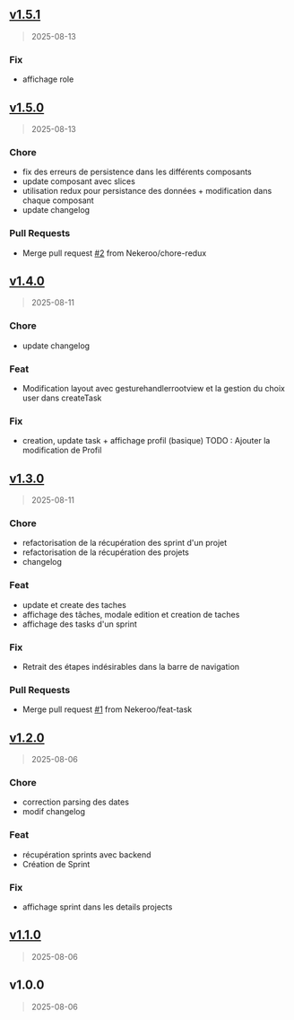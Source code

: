 
<a name="v1.5.1"></a>
## [v1.5.1](https://github.com/Nekeroo/SprintifyAppMobile/compare/v1.5.0...v1.5.1)

> 2025-08-13

### Fix

* affichage role


<a name="v1.5.0"></a>
## [v1.5.0](https://github.com/Nekeroo/SprintifyAppMobile/compare/v1.4.0...v1.5.0)

> 2025-08-13

### Chore

* fix des erreurs de persistence dans les différents composants
* update composant avec slices
* utilisation redux pour persistance des données + modification dans chaque composant
* update changelog

### Pull Requests

* Merge pull request [#2](https://github.com/Nekeroo/SprintifyAppMobile/issues/2) from Nekeroo/chore-redux


<a name="v1.4.0"></a>
## [v1.4.0](https://github.com/Nekeroo/SprintifyAppMobile/compare/v1.3.0...v1.4.0)

> 2025-08-11

### Chore

* update changelog

### Feat

* Modification layout avec gesturehandlerrootview et la gestion du choix user dans createTask

### Fix

* creation, update task + affichage profil (basique) TODO : Ajouter la modification de Profil


<a name="v1.3.0"></a>
## [v1.3.0](https://github.com/Nekeroo/SprintifyAppMobile/compare/v1.2.0...v1.3.0)

> 2025-08-11

### Chore

* refactorisation de la récupération des sprint d'un projet
* refactorisation de la récupération des projets
* changelog

### Feat

* update et create des taches
* affichage des tâches, modale edition et creation de taches
* affichage des tasks d'un sprint

### Fix

* Retrait des étapes indésirables dans la barre de navigation

### Pull Requests

* Merge pull request [#1](https://github.com/Nekeroo/SprintifyAppMobile/issues/1) from Nekeroo/feat-task


<a name="v1.2.0"></a>
## [v1.2.0](https://github.com/Nekeroo/SprintifyAppMobile/compare/v1.1.0...v1.2.0)

> 2025-08-06

### Chore

* correction parsing des dates
* modif changelog

### Feat

* récupération sprints avec backend
* Création de Sprint

### Fix

* affichage sprint dans les details projects


<a name="v1.1.0"></a>
## [v1.1.0](https://github.com/Nekeroo/SprintifyAppMobile/compare/v1.0.0...v1.1.0)

> 2025-08-06


<a name="v1.0.0"></a>
## v1.0.0

> 2025-08-06

